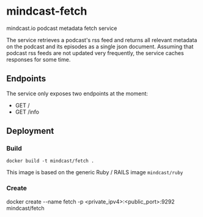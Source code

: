 # mindcast-fetch

mindcast.io podcast metadata fetch service

The service retrieves a podcast's rss feed and returns all relevant metadata on the podcast and its episodes as a single json document. Assuming that podcast rss feeds are not updated very frequently, the service caches responses for some time.

## Endpoints

The service only exposes two endpoints at the moment:

* GET /
* GET /info

## Deployment

### Build

	docker build -t mindcast/fetch .

This image is based on the generic Ruby / RAILS image `mindcast/ruby`

### Create

docker create --name fetch -p <private_ipv4>:<public_port>:9292 mindcast/fetch
